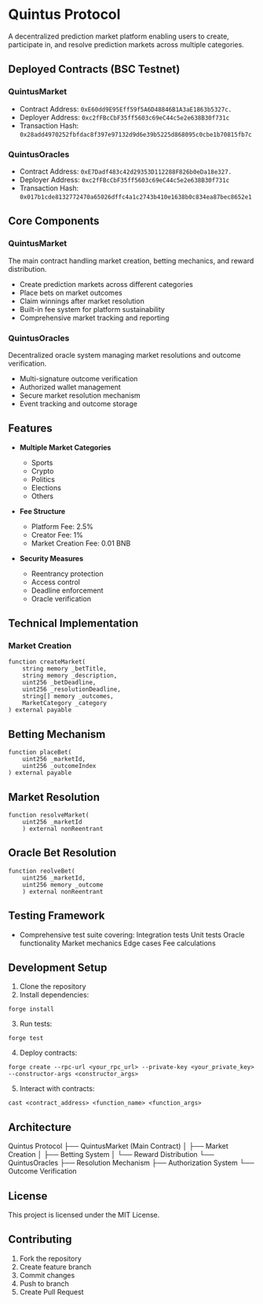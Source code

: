 # Quintus Protocol

A decentralized prediction market platform enabling users to create, participate in, and resolve prediction markets across multiple categories.

## Deployed Contracts (BSC Testnet)

### QuintusMarket
- Contract Address: `0xE60dd9E95Eff59f5A6D48846B1A3aE1863b5327c.`
- Deployer Address: `0xc2fFBcCbF35ff5603c69eC44c5e2e638B30f731c`
- Transaction Hash: `0x28add4970252fbfdac8f397e97132d9d6e39b5225d868095c0cbe1b70815fb7c`

### QuintusOracles  
- Contract Address: `0xE7Dadf483c42d29353D112288F826b0eDa18e327.`
- Deployer Address: `0xc2fFBcCbF35ff5603c69eC44c5e2e638B30f731c`
- Transaction Hash: `0x017b1cde8132772470a65026dffc4a1c2743b410e1638b0c834ea87bec8652e1`

## Core Components

### QuintusMarket
The main contract handling market creation, betting mechanics, and reward distribution.

- Create prediction markets across different categories
- Place bets on market outcomes
- Claim winnings after market resolution
- Built-in fee system for platform sustainability
- Comprehensive market tracking and reporting

### QuintusOracles
Decentralized oracle system managing market resolutions and outcome verification.

- Multi-signature outcome verification
- Authorized wallet management
- Secure market resolution mechanism
- Event tracking and outcome storage

## Features

- **Multiple Market Categories**
  - Sports
  - Crypto
  - Politics
  - Elections
  - Others

- **Fee Structure**
  - Platform Fee: 2.5%
  - Creator Fee: 1%
  - Market Creation Fee: 0.01 BNB

- **Security Measures**
  - Reentrancy protection
  - Access control
  - Deadline enforcement
  - Oracle verification

## Technical Implementation

### Market Creation
```solidity
function createMarket(
    string memory _betTitle,
    string memory _description,
    uint256 _betDeadline,
    uint256 _resolutionDeadline,
    string[] memory _outcomes,
    MarketCategory _category
) external payable
```
## Betting Mechanism
```solidity
function placeBet(
    uint256 _marketId,
    uint256 _outcomeIndex
) external payable
```

## Market Resolution
```solidity
function resolveMarket(
    uint256 _marketId
    ) external nonReentrant
```

## Oracle Bet Resolution
```solidity
function reolveBet(
    uint256 _marketId,
    uint256 memory _outcome
    ) external nonReentrant
```

## Testing Framework
-  Comprehensive test suite covering:
      Integration tests
      Unit tests
      Oracle functionality
      Market mechanics
      Edge cases
      Fee calculations

## Development Setup

1. Clone the repository
2. Install dependencies:
 ```solidity
forge install
```
3. Run tests:
 ```solidity
forge test
```
4. Deploy contracts:
 ```solidity
 forge create --rpc-url <your_rpc_url> --private-key <your_private_key> --constructor-args <constructor_args>
```
5. Interact with contracts:

```solidity
cast <contract_address> <function_name> <function_args>
```
## Architecture
Quintus Protocol
├── QuintusMarket (Main Contract)
│   ├── Market Creation
│   ├── Betting System
│   └── Reward Distribution
└── QuintusOracles
    ├── Resolution Mechanism
    ├── Authorization System
    └── Outcome Verification

## License
This project is licensed under the MIT License.

## Contributing

 1.   Fork the repository
 2.   Create feature branch
 3.   Commit changes
 4.   Push to branch
 5.   Create Pull Request
